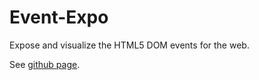 Event-Expo
==========

Expose and visualize the HTML5 DOM events for the web.

See [github page](https://takamin.github.io/event-expo).
